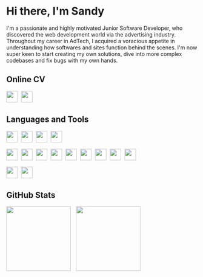 # Hi there, I'm Sandy

I'm a passionate and highly motivated Junior Software Developer, who discovered the web development world via the advertising industry. Throughout my career in AdTech, I acquired a voracious appetite in understanding how softwares and sites function behind the scenes. I'm now super keen to start creating my own solutions, dive into more complex codebases and fix bugs with my own hands.

## Online CV

<p align="left">
  <a href="https://www.linkedin.com/in/sandy-pounoussamy-69734269/" target="blank"><img src="https://github.com/sandyMax974/sandyMax974/blob/master/img/linkedin_logo.png" height="30" style="margin-right: 5px"/></a> 
  <a href="https://github.com/sandyMax974/sandyMax974/blob/master/CV.md" target="blank"><img src="https://github.com/sandyMax974/sandyMax974/blob/master/img/github.png" height="30" style="margin-right: 5px"/></a> 
</p>

## Languages and Tools

<p float="left">
  <img src="https://github.com/sandyMax974/sandyMax974/blob/master/img/HTML5_logo.png" height="30" style="margin-right: 5px"/> 
  <img src="https://github.com/sandyMax974/sandyMax974/blob/master/img/CSS_logo.png" height="30" style="margin-right: 5px"/> 
  <img src="https://github.com/sandyMax974/sandyMax974/blob/master/img/JavaScript_logo_1174949.png" height="30" style="margin-right: 5px"/> 
  <img src="https://github.com/sandyMax974/sandyMax974/blob/master/img/Ruby_logo.png" height="30" style="margin-right: 5px"/> 
</p>
<p float="left">
  <img src="https://github.com/sandyMax974/sandyMax974/blob/master/img/Git-Icon.png" height="30" style="margin-right: 5px"/> 
  <img src="https://github.com/sandyMax974/sandyMax974/blob/master/img/bootstrap.png" height="30" style="margin-right: 5px"/> 
  <img src="https://github.com/sandyMax974/sandyMax974/blob/master/img/semantic-ui.svg" height="30" style="margin-right: 5px"/> 
  <img src="https://github.com/sandyMax974/sandyMax974/blob/master/img/node-js.png" height="30" style="margin-right: 5px"/> 
  <img src="https://github.com/sandyMax974/sandyMax974/blob/master/img/React.js_logo_1174949.png" height="30" style="margin-right: 5px"/> 
  <img src="https://github.com/sandyMax974/sandyMax974/blob/master/img/rails_logo.png" height="30" style="margin-right: 5px"/> 
  <img src="https://github.com/sandyMax974/sandyMax974/blob/master/img/express_logo.png" height="30" style="margin-right: 5px"/>
  <img src="https://github.com/sandyMax974/sandyMax974/blob/master/img/sinatra_logo.png" height="30" style="margin-right: 5px"/>
  <img src="https://github.com/sandyMax974/sandyMax974/blob/master/img/postgresql.png" height="30" style="margin-right: 5px"/>
</p>
<p float="left">
  <img src="https://github.com/sandyMax974/sandyMax974/blob/master/img/Logo_jasmine.png" height="30" style="margin-right: 5px"/>
  <img src="https://github.com/sandyMax974/sandyMax974/blob/master/img/rspec_logo.png" height="30" style="margin-right: 5px"/>
</p>

## GitHub Stats

<p float="left">
  <img src="https://github-readme-stats.vercel.app/api?username=sandyMax974&show_icons=true&theme=gruvbox" height="170" style="margin-right: 10px"/> 
  <img src="https://github-readme-stats.vercel.app/api/top-langs/?username=sandyMax974&layout=compact&theme=gruvbox" height="170"/>
</p>
